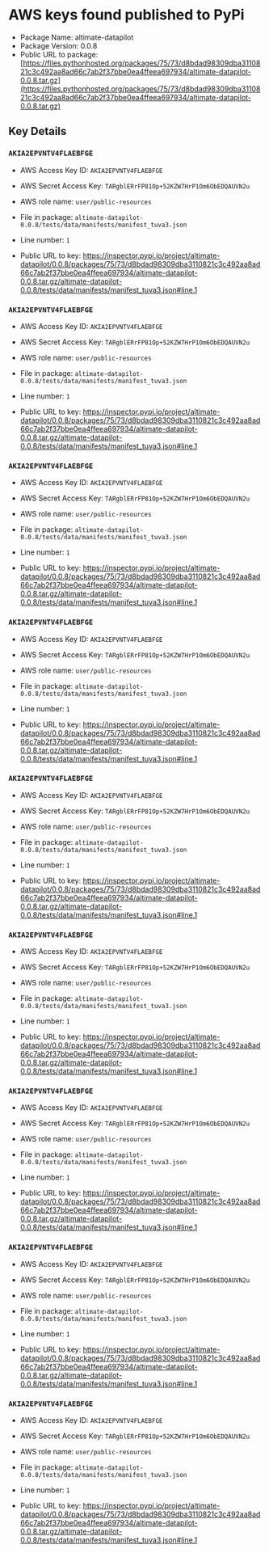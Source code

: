 # AWS keys found published to PyPi

* Package Name: altimate-datapilot
* Package Version: 0.0.8
* Public URL to package: [https://files.pythonhosted.org/packages/75/73/d8bdad98309dba3110821c3c492aa8ad66c7ab2f37bbe0ea4ffeea697934/altimate-datapilot-0.0.8.tar.gz](https://files.pythonhosted.org/packages/75/73/d8bdad98309dba3110821c3c492aa8ad66c7ab2f37bbe0ea4ffeea697934/altimate-datapilot-0.0.8.tar.gz)

## Key Details

### `AKIA2EPVNTV4FLAEBFGE`

* AWS Access Key ID: `AKIA2EPVNTV4FLAEBFGE`
* AWS Secret Access Key: `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` 
* AWS role name: `user/public-resources`
* File in package: `altimate-datapilot-0.0.8/tests/data/manifests/manifest_tuva3.json`
* Line number: `1`

* Public URL to key: https://inspector.pypi.io/project/altimate-datapilot/0.0.8/packages/75/73/d8bdad98309dba3110821c3c492aa8ad66c7ab2f37bbe0ea4ffeea697934/altimate-datapilot-0.0.8.tar.gz/altimate-datapilot-0.0.8/tests/data/manifests/manifest_tuva3.json#line.1



### `AKIA2EPVNTV4FLAEBFGE`

* AWS Access Key ID: `AKIA2EPVNTV4FLAEBFGE`
* AWS Secret Access Key: `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` 
* AWS role name: `user/public-resources`
* File in package: `altimate-datapilot-0.0.8/tests/data/manifests/manifest_tuva3.json`
* Line number: `1`

* Public URL to key: https://inspector.pypi.io/project/altimate-datapilot/0.0.8/packages/75/73/d8bdad98309dba3110821c3c492aa8ad66c7ab2f37bbe0ea4ffeea697934/altimate-datapilot-0.0.8.tar.gz/altimate-datapilot-0.0.8/tests/data/manifests/manifest_tuva3.json#line.1



### `AKIA2EPVNTV4FLAEBFGE`

* AWS Access Key ID: `AKIA2EPVNTV4FLAEBFGE`
* AWS Secret Access Key: `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` 
* AWS role name: `user/public-resources`
* File in package: `altimate-datapilot-0.0.8/tests/data/manifests/manifest_tuva3.json`
* Line number: `1`

* Public URL to key: https://inspector.pypi.io/project/altimate-datapilot/0.0.8/packages/75/73/d8bdad98309dba3110821c3c492aa8ad66c7ab2f37bbe0ea4ffeea697934/altimate-datapilot-0.0.8.tar.gz/altimate-datapilot-0.0.8/tests/data/manifests/manifest_tuva3.json#line.1



### `AKIA2EPVNTV4FLAEBFGE`

* AWS Access Key ID: `AKIA2EPVNTV4FLAEBFGE`
* AWS Secret Access Key: `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` 
* AWS role name: `user/public-resources`
* File in package: `altimate-datapilot-0.0.8/tests/data/manifests/manifest_tuva3.json`
* Line number: `1`

* Public URL to key: https://inspector.pypi.io/project/altimate-datapilot/0.0.8/packages/75/73/d8bdad98309dba3110821c3c492aa8ad66c7ab2f37bbe0ea4ffeea697934/altimate-datapilot-0.0.8.tar.gz/altimate-datapilot-0.0.8/tests/data/manifests/manifest_tuva3.json#line.1



### `AKIA2EPVNTV4FLAEBFGE`

* AWS Access Key ID: `AKIA2EPVNTV4FLAEBFGE`
* AWS Secret Access Key: `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` 
* AWS role name: `user/public-resources`
* File in package: `altimate-datapilot-0.0.8/tests/data/manifests/manifest_tuva3.json`
* Line number: `1`

* Public URL to key: https://inspector.pypi.io/project/altimate-datapilot/0.0.8/packages/75/73/d8bdad98309dba3110821c3c492aa8ad66c7ab2f37bbe0ea4ffeea697934/altimate-datapilot-0.0.8.tar.gz/altimate-datapilot-0.0.8/tests/data/manifests/manifest_tuva3.json#line.1



### `AKIA2EPVNTV4FLAEBFGE`

* AWS Access Key ID: `AKIA2EPVNTV4FLAEBFGE`
* AWS Secret Access Key: `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` 
* AWS role name: `user/public-resources`
* File in package: `altimate-datapilot-0.0.8/tests/data/manifests/manifest_tuva3.json`
* Line number: `1`

* Public URL to key: https://inspector.pypi.io/project/altimate-datapilot/0.0.8/packages/75/73/d8bdad98309dba3110821c3c492aa8ad66c7ab2f37bbe0ea4ffeea697934/altimate-datapilot-0.0.8.tar.gz/altimate-datapilot-0.0.8/tests/data/manifests/manifest_tuva3.json#line.1



### `AKIA2EPVNTV4FLAEBFGE`

* AWS Access Key ID: `AKIA2EPVNTV4FLAEBFGE`
* AWS Secret Access Key: `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` 
* AWS role name: `user/public-resources`
* File in package: `altimate-datapilot-0.0.8/tests/data/manifests/manifest_tuva3.json`
* Line number: `1`

* Public URL to key: https://inspector.pypi.io/project/altimate-datapilot/0.0.8/packages/75/73/d8bdad98309dba3110821c3c492aa8ad66c7ab2f37bbe0ea4ffeea697934/altimate-datapilot-0.0.8.tar.gz/altimate-datapilot-0.0.8/tests/data/manifests/manifest_tuva3.json#line.1



### `AKIA2EPVNTV4FLAEBFGE`

* AWS Access Key ID: `AKIA2EPVNTV4FLAEBFGE`
* AWS Secret Access Key: `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` 
* AWS role name: `user/public-resources`
* File in package: `altimate-datapilot-0.0.8/tests/data/manifests/manifest_tuva3.json`
* Line number: `1`

* Public URL to key: https://inspector.pypi.io/project/altimate-datapilot/0.0.8/packages/75/73/d8bdad98309dba3110821c3c492aa8ad66c7ab2f37bbe0ea4ffeea697934/altimate-datapilot-0.0.8.tar.gz/altimate-datapilot-0.0.8/tests/data/manifests/manifest_tuva3.json#line.1



### `AKIA2EPVNTV4FLAEBFGE`

* AWS Access Key ID: `AKIA2EPVNTV4FLAEBFGE`
* AWS Secret Access Key: `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` 
* AWS role name: `user/public-resources`
* File in package: `altimate-datapilot-0.0.8/tests/data/manifests/manifest_tuva3.json`
* Line number: `1`

* Public URL to key: https://inspector.pypi.io/project/altimate-datapilot/0.0.8/packages/75/73/d8bdad98309dba3110821c3c492aa8ad66c7ab2f37bbe0ea4ffeea697934/altimate-datapilot-0.0.8.tar.gz/altimate-datapilot-0.0.8/tests/data/manifests/manifest_tuva3.json#line.1


